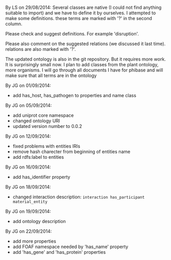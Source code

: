 By LS on 29/08/2014:
Several classes are native (I could not find anything suitable to import) and we have to define it by ourselves. I attempted to make some definitions. these terms are marked with '?' in the second column.

Please check and suggest definitions. For example 'disruption'.

Please also comment on the suggested relations (we discussed it last time). relations are also marked with '?'.

The updated ontology is also in the git repository. But it requires more work. It is surprisingly small now. I plan to add classes from the plant ontology, more organisms. I will go through all documents I have for phibase and will make sure that all terms are in the ontology


By JG on 01/09/2014:
- add has_host, has_pathogen to properties and name class

By JG on 05/09/2014:
- add uniprot core namespace
- changed ontology URI
- updated version number to 0.0.2

By JG on 12/09/2014:
- fixed problems with entities IRIs
- remove hash charecter from beginning of entities name
- add rdfs:label to entities

By JG on 16/09/2014:
- add has_identifier property

By JG on 18/09/2014:
- changed interaction description:
  `interaction has_participant material_entity`
  
By JG on 19/09/2014:
- add ontology description

By JG on 22/09/2014:
- add more properties
- add FOAF namespace
    needed by 'has_name' property
- add 'has_gene' and 'has_protein' properties
